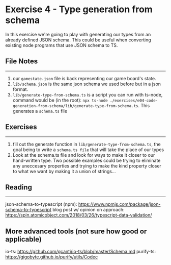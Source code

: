 # Exercise 4 - Type generation from schema

In this exercise we're going to play with generating our types from an already defined JSON schema. This could be useful when converting existing node programs that use JSON schema to TS.

## File Notes
-----
1. our `gamestate.json` file is back representing our game board's state.
2. `lib/schema.json` is the same json schema we used before but in a json format.
3. `lib/generate-type-from-schema.ts` is a script you can run with ts-node, command would be (in the root): `npx ts-node ./exercises/e04-code-generation-from-schema/lib/generate-type-from-schema.ts`.  This generates a `schema.ts` file

## Exercises
-----
1. fill out the generate function in `lib/generate-type-from-schema.ts`,  the goal being to write a `schema.ts file` that will take the place of our types
2. Look at the schema.ts file and look for ways to make it closer to our hand-written type. Two possible examples could be trying to eliminate any uneccesary properties and trying to make the kind property closer to what we want by making it a union of strings...

## Reading
------
json-schema-to-typescript (npm): https://www.npmjs.com/package/json-schema-to-typescript
blog post w/ opinion on approach: https://spin.atomicobject.com/2018/03/26/typescript-data-validation/

## More advanced tools (not sure how good or applicable)
io-ts: https://github.com/gcanti/io-ts/blob/master/Schema.md
purify-ts: https://gigobyte.github.io/purify/utils/Codec
